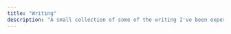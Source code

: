 ```yaml
---
title: "Writing"
description: "A small collection of some of the writing I've been experimenting with. These are mostly unpolished experiments with fiction and poetry that I've been playing around with. I leave these to you as gifts."
---
```

